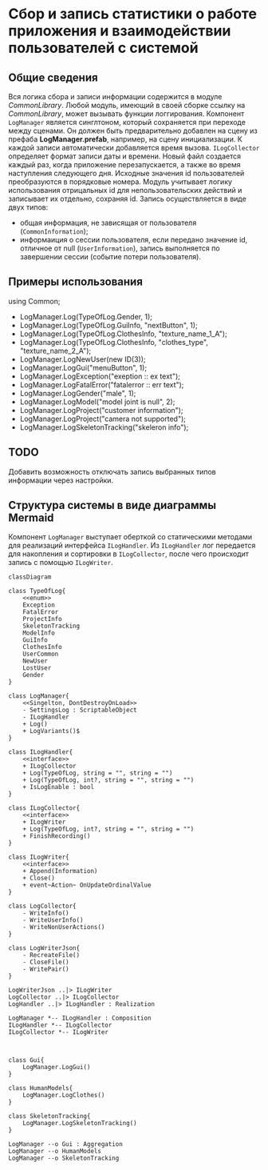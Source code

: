 # Сбор и запись статистики о работе приложения и взаимодействии пользователей с системой

## Общие сведения
Вся логика сбора и записи информации содержится в модуле *CommonLibrary*. Любой модуль, имеющий в своей сборке ссылку на *CommonLibrary*, может вызывать функции логгирования. Компонент `LogManager` является синглтоном, который сохраняется при переходе между сценами. Он должен быть предварительно добавлен на сцену из префаба **LogManager.prefab**, например, на сцену инициализации.
К каждой записи автоматически добавляется время вызова. `ILogCollector` определяет формат записи даты и времени.
Новый файл создается каждый раз, когда приложение перезапускается, а также во время наступления следующего дня. Исходные значения id пользователей преобразуются в порядковые номера.
Модуль учитывает логику использования отрицальных id для непользовательских действий и записывает их отдельно, сохраняя id.
Запись осуществляется в виде двух типов: 
- общая информация, не зависящая от пользователя (`CommonInformation`);
- информаиция о сессии пользователя, если передано значение id, отличное от null (`UserInformation`), запись выполняется по завершении сессии (событие потери пользователя).


## Примеры использования
using Common;
- LogManager.Log(TypeOfLog.Gender, 1);
- LogManager.Log(TypeOfLog.GuiInfo, "nextButton", 1);
- LogManager.Log(TypeOfLog.ClothesInfo, "texture_name_1_A");
- LogManager.Log(TypeOfLog.ClothesInfo, "clothes_type", "texture_name_2_A");
- LogManager.LogNewUser(new ID(3));
- LogManager.LogGui("menuButton", 1);
- LogManager.LogException("exeption :: ex text");
- LogManager.LogFatalError("fatalerror :: err text");
- LogManager.LogGender("male", 1);
- LogManager.LogModel("model joint is null", 2);
- LogManager.LogProject("customer information");
- LogManager.LogProject("camera not supported");
- LogManager.LogSkeletonTracking("skeleron info");


## TODO
Добавить возможность отключать запись выбранных типов информации через настройки.


## Структура системы в виде диаграммы **Mermaid**

Компонент `LogManager` выступает оберткой со статическими методами для реализаций интерфейса `ILogHandler`. Из `ILogHandler` лог передается для накопления и сортировки в `ILogCollector`, после чего происходит запись с помощью `ILogWriter`.

```mermaid
classDiagram

class TypeOfLog{
    <<enum>>
	Exception
	FatalError
	ProjectInfo
	SkeletonTracking
	ModelInfo
	GuiInfo
	ClothesInfo
	UserCommon
	NewUser
	LostUser
	Gender
}

class LogManager{
	<<Singelton, DontDestroyOnLoad>>
	- SettingsLog : ScriptableObject
	- ILogHandler
	+ Log()
	+ LogVariants()$
}

class ILogHandler{
	<<interface>>
	+ ILogCollector
	+ Log(TypeOfLog, string = "", string = "")
	+ Log(TypeOfLog, int?, string = "", string = "")
	+ IsLogEnable : bool
}

class ILogCollector{
	<<interface>>
	+ ILogWriter
	+ Log(TypeOfLog, int?, string = "", string = "")
	+ FinishRecording()
}

class ILogWriter{
	<<interface>>
	+ Append(Information)
	+ Close()
	+ event~Action~ OnUpdateOrdinalValue
}

class LogCollector{
	- WriteInfo()
	- WriteUserInfo()
	- WriteNonUserActions()
}

class LogWriterJson{
	- RecreateFile()
	- CloseFile()
	- WritePair()
}

LogWriterJson ..|> ILogWriter
LogCollector ..|> ILogCollector
LogHandler ..|> ILogHandler : Realization

LogManager *-- ILogHandler : Composition
ILogHandler *-- ILogCollector
ILogCollector *-- ILogWriter



class Gui{
	LogManager.LogGui()
}

class HumanModels{
	LogManager.LogClothes()
}

class SkeletonTracking{
	LogManager.LogSkeletonTracking()
}

LogManager --o Gui : Aggregation
LogManager --o HumanModels
LogManager --o SkeletonTracking

```

